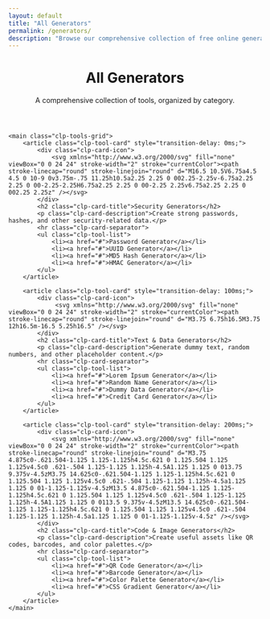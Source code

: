 ```yaml
---
layout: default
title: "All Generators"
permalink: /generators/
description: "Browse our comprehensive collection of free online generators, organized by subcategory. Find tools for passwords, data, text, and more."
---
```


<div class="clp-page-container">
    <header class="clp-page-header">
        <h1>All Generators</h1>
        <p>A comprehensive collection of tools, organized by category.</p>
    </header>

    <main class="clp-tools-grid">
        <article class="clp-tool-card" style="transition-delay: 0ms;">
            <div class="clp-card-icon">
                <svg xmlns="http://www.w3.org/2000/svg" fill="none" viewBox="0 0 24 24" stroke-width="2" stroke="currentColor"><path stroke-linecap="round" stroke-linejoin="round" d="M16.5 10.5V6.75a4.5 4.5 0 10-9 0v3.75m-.75 11.25h10.5a2.25 2.25 0 002.25-2.25v-6.75a2.25 2.25 0 00-2.25-2.25H6.75a2.25 2.25 0 00-2.25 2.25v6.75a2.25 2.25 0 002.25 2.25z" /></svg>
            </div>
            <h2 class="clp-card-title">Security Generators</h2>
            <p class="clp-card-description">Create strong passwords, hashes, and other security-related data.</p>
            <hr class="clp-card-separator">
            <ul class="clp-tool-list">
                <li><a href="#">Password Generator</a></li>
                <li><a href="#">UUID Generator</a></li>
                <li><a href="#">MD5 Hash Generator</a></li>
                <li><a href="#">HMAC Generator</a></li>
            </ul>
        </article>

        <article class="clp-tool-card" style="transition-delay: 100ms;">
            <div class="clp-card-icon">
                 <svg xmlns="http://www.w3.org/2000/svg" fill="none" viewBox="0 0 24 24" stroke-width="2" stroke="currentColor"><path stroke-linecap="round" stroke-linejoin="round" d="M3.75 6.75h16.5M3.75 12h16.5m-16.5 5.25h16.5" /></svg>
            </div>
            <h2 class="clp-card-title">Text & Data Generators</h2>
            <p class="clp-card-description">Generate dummy text, random numbers, and other placeholder content.</p>
            <hr class="clp-card-separator">
            <ul class="clp-tool-list">
                <li><a href="#">Lorem Ipsum Generator</a></li>
                <li><a href="#">Random Name Generator</a></li>
                <li><a href="#">Dummy Data Generator</a></li>
                <li><a href="#">Credit Card Generator</a></li>
            </ul>
        </article>

        <article class="clp-tool-card" style="transition-delay: 200ms;">
            <div class="clp-card-icon">
                <svg xmlns="http://www.w3.org/2000/svg" fill="none" viewBox="0 0 24 24" stroke-width="2" stroke="currentColor"><path stroke-linecap="round" stroke-linejoin="round" d="M3.75 4.875c0-.621.504-1.125 1.125-1.125h4.5c.621 0 1.125.504 1.125 1.125v4.5c0 .621-.504 1.125-1.125 1.125h-4.5A1.125 1.125 0 013.75 9.375v-4.5zM3.75 14.625c0-.621.504-1.125 1.125-1.125h4.5c.621 0 1.125.504 1.125 1.125v4.5c0 .621-.504 1.125-1.125 1.125h-4.5a1.125 1.125 0 01-1.125-1.125v-4.5zM13.5 4.875c0-.621.504-1.125 1.125-1.125h4.5c.621 0 1.125.504 1.125 1.125v4.5c0 .621-.504 1.125-1.125 1.125h-4.5A1.125 1.125 0 0113.5 9.375v-4.5zM13.5 14.625c0-.621.504-1.125 1.125-1.125h4.5c.621 0 1.125.504 1.125 1.125v4.5c0 .621-.504 1.125-1.125 1.125h-4.5a1.125 1.125 0 01-1.125-1.125v-4.5z" /></svg>
            </div>
            <h2 class="clp-card-title">Code & Image Generators</h2>
            <p class="clp-card-description">Create useful assets like QR codes, barcodes, and color palettes.</p>
            <hr class="clp-card-separator">
            <ul class="clp-tool-list">
                <li><a href="#">QR Code Generator</a></li>
                <li><a href="#">Barcode Generator</a></li>
                <li><a href="#">Color Palette Generator</a></li>
                <li><a href="#">CSS Gradient Generator</a></li>
            </ul>
        </article>
    </main>
</div>

<script>
    document.addEventListener("DOMContentLoaded", () => {
        const cards = document.querySelectorAll('.clp-tool-card');
        if ("IntersectionObserver" in window) {
            const observer = new IntersectionObserver((entries) => {
                entries.forEach(entry => {
                    if (entry.isIntersecting) {
                        entry.target.classList.add('is-visible');
                        observer.unobserve(entry.target);
                    }
                });
            }, { threshold: 0.1 });
            cards.forEach(card => { observer.observe(card); });
        } else {
            cards.forEach(card => card.classList.add('is-visible'));
        }
    });
</script>